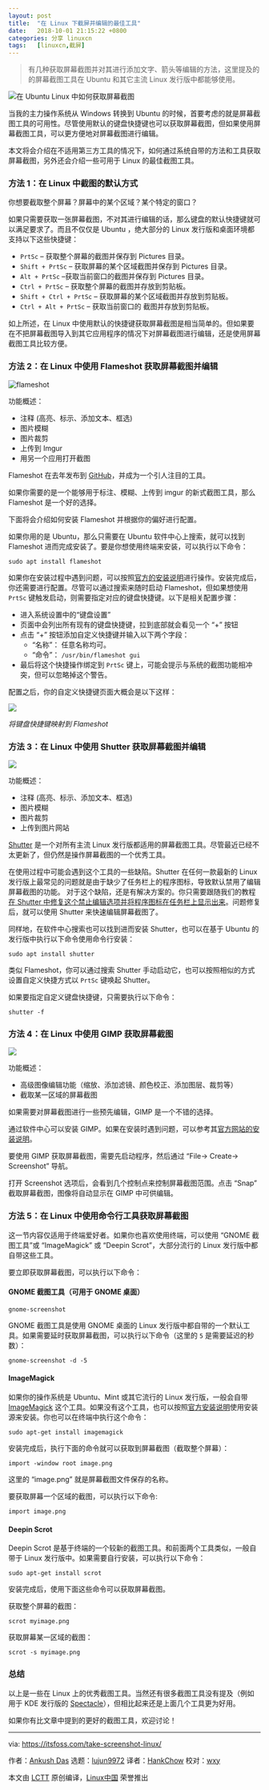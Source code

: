 ```yaml
---
layout: post
title:	"在 Linux 下截屏并编辑的最佳工具"
date:	2018-10-01 21:15:22 +0800 
categories:	分享 linuxcn 
tags:	[linuxcn,截屏]
---
```




> 
> 有几种获取屏幕截图并对其进行添加文字、箭头等编辑的方法，这里提及的的屏幕截图工具在 Ubuntu 和其它主流 Linux 发行版中都能够使用。
> 
> 
> 


![在 Ubuntu Linux 中如何获取屏幕截图](/Asserts/Images//attachment/album/201810/01/211525d0gy5k18rjygv6b5.png)


当我的主力操作系统从 Windows 转换到 Ubuntu 的时候，首要考虑的就是屏幕截图工具的可用性。尽管使用默认的键盘快捷键也可以获取屏幕截图，但如果使用屏幕截图工具，可以更方便地对屏幕截图进行编辑。


本文将会介绍在不适用第三方工具的情况下，如何通过系统自带的方法和工具获取屏幕截图，另外还会介绍一些可用于 Linux 的最佳截图工具。


### 方法 1：在 Linux 中截图的默认方式


你想要截取整个屏幕？屏幕中的某个区域？某个特定的窗口？


如果只需要获取一张屏幕截图，不对其进行编辑的话，那么键盘的默认快捷键就可以满足要求了。而且不仅仅是 Ubuntu ，绝大部分的 Linux 发行版和桌面环境都支持以下这些快捷键：


* `PrtSc` – 获取整个屏幕的截图并保存到 Pictures 目录。
* `Shift + PrtSc` – 获取屏幕的某个区域截图并保存到 Pictures 目录。
* `Alt + PrtSc` –获取当前窗口的截图并保存到 Pictures 目录。
* `Ctrl + PrtSc` – 获取整个屏幕的截图并存放到剪贴板。
* `Shift + Ctrl + PrtSc` – 获取屏幕的某个区域截图并存放到剪贴板。
* `Ctrl + Alt + PrtSc` – 获取当前窗口的 截图并存放到剪贴板。


如上所述，在 Linux 中使用默认的快捷键获取屏幕截图是相当简单的。但如果要在不把屏幕截图导入到其它应用程序的情况下对屏幕截图进行编辑，还是使用屏幕截图工具比较方便。


### 方法 2：在 Linux 中使用 Flameshot 获取屏幕截图并编辑


![flameshot](/Asserts/Images//attachment/album/201810/01/211525gdffde88nxwfwllf.png)


功能概述：


* 注释 (高亮、标示、添加文本、框选)
* 图片模糊
* 图片裁剪
* 上传到 Imgur
* 用另一个应用打开截图


Flameshot 在去年发布到 [GitHub](https://github.com/lupoDharkael/flameshot)，并成为一个引人注目的工具。


如果你需要的是一个能够用于标注、模糊、上传到 imgur 的新式截图工具，那么 Flameshot 是一个好的选择。


下面将会介绍如何安装 Flameshot 并根据你的偏好进行配置。


如果你用的是 Ubuntu，那么只需要在 Ubuntu 软件中心上搜索，就可以找到 Flameshot 进而完成安装了。要是你想使用终端来安装，可以执行以下命令：



```
sudo apt install flameshot
```

如果你在安装过程中遇到问题，可以按照[官方的安装说明](https://github.com/lupoDharkael/flameshot#installation)进行操作。安装完成后，你还需要进行配置。尽管可以通过搜索来随时启动 Flameshot，但如果想使用 `PrtSc` 键触发启动，则需要指定对应的键盘快捷键。以下是相关配置步骤：


* 进入系统设置中的“键盘设置”
* 页面中会列出所有现有的键盘快捷键，拉到底部就会看见一个 “+” 按钮
* 点击 “+” 按钮添加自定义快捷键并输入以下两个字段：
	+ “名称”： 任意名称均可。
	+ “命令”： `/usr/bin/flameshot gui`
* 最后将这个快捷操作绑定到 `PrtSc` 键上，可能会提示与系统的截图功能相冲突，但可以忽略掉这个警告。


配置之后，你的自定义快捷键页面大概会是以下这样：


![](/Asserts/Images//attachment/album/201810/01/211526f07t50871ctcm727.png)


*将键盘快捷键映射到 Flameshot*


### 方法 3：在 Linux 中使用 Shutter 获取屏幕截图并编辑


![](/Asserts/Images//attachment/album/201810/01/211526trsznsapccys8ust.jpg)


功能概述：


* 注释 (高亮、标示、添加文本、框选)
* 图片模糊
* 图片裁剪
* 上传到图片网站


[Shutter](http://shutter-project.org/) 是一个对所有主流 Linux 发行版都适用的屏幕截图工具。尽管最近已经不太更新了，但仍然是操作屏幕截图的一个优秀工具。


在使用过程中可能会遇到这个工具的一些缺陷。Shutter 在任何一款最新的 Linux 发行版上最常见的问题就是由于缺少了任务栏上的程序图标，导致默认禁用了编辑屏幕截图的功能。 对于这个缺陷，还是有解决方案的。你只需要跟随我们的教程[在 Shutter 中修复这个禁止编辑选项并将程序图标在任务栏上显示出来](https://itsfoss.com/shutter-edit-button-disabled/)。问题修复后，就可以使用 Shutter 来快速编辑屏幕截图了。


同样地，在软件中心搜索也可以找到进而安装 Shutter，也可以在基于 Ubuntu 的发行版中执行以下命令使用命令行安装：



```
sudo apt install shutter
```

类似 Flameshot，你可以通过搜索 Shutter 手动启动它，也可以按照相似的方式设置自定义快捷方式以 `PrtSc` 键唤起 Shutter。


如果要指定自定义键盘快捷键，只需要执行以下命令：



```
shutter -f
```

### 方法 4：在 Linux 中使用 GIMP 获取屏幕截图


![](/Asserts/Images//attachment/album/201810/01/211527y93orafabyi16rvv.jpg)


功能概述：


* 高级图像编辑功能（缩放、添加滤镜、颜色校正、添加图层、裁剪等）
* 截取某一区域的屏幕截图


如果需要对屏幕截图进行一些预先编辑，GIMP 是一个不错的选择。


通过软件中心可以安装 GIMP。如果在安装时遇到问题，可以参考其[官方网站的安装说明](https://www.gimp.org/downloads/)。


要使用 GIMP 获取屏幕截图，需要先启动程序，然后通过 “File-> Create-> Screenshot” 导航。


打开 Screenshot 选项后，会看到几个控制点来控制屏幕截图范围。点击 “Snap” 截取屏幕截图，图像将自动显示在 GIMP 中可供编辑。


### 方法 5：在 Linux 中使用命令行工具获取屏幕截图


这一节内容仅适用于终端爱好者。如果你也喜欢使用终端，可以使用 “GNOME 截图工具”或 “ImageMagick” 或 “Deepin Scrot”，大部分流行的 Linux 发行版中都自带这些工具。


要立即获取屏幕截图，可以执行以下命令：


#### GNOME 截图工具（可用于 GNOME 桌面）



```
gnome-screenshot
```

GNOME 截图工具是使用 GNOME 桌面的 Linux 发行版中都自带的一个默认工具。如果需要延时获取屏幕截图，可以执行以下命令（这里的 `5` 是需要延迟的秒数）：



```
gnome-screenshot -d -5
```

#### ImageMagick


如果你的操作系统是 Ubuntu、Mint 或其它流行的 Linux 发行版，一般会自带 [ImageMagick](https://www.imagemagick.org/script/index.php) 这个工具。如果没有这个工具，也可以按照[官方安装说明](https://www.imagemagick.org/script/install-source.php)使用安装源来安装。你也可以在终端中执行这个命令：



```
sudo apt-get install imagemagick
```

安装完成后，执行下面的命令就可以获取到屏幕截图（截取整个屏幕）：



```
import -window root image.png
```

这里的 “image.png” 就是屏幕截图文件保存的名称。


要获取屏幕一个区域的截图，可以执行以下命令:



```
import image.png
```

#### Deepin Scrot


Deepin Scrot 是基于终端的一个较新的截图工具。和前面两个工具类似，一般自带于 Linux 发行版中。如果需要自行安装，可以执行以下命令：



```
sudo apt-get install scrot
```

安装完成后，使用下面这些命令可以获取屏幕截图。


获取整个屏幕的截图：



```
scrot myimage.png
```

获取屏幕某一区域的截图：



```
scrot -s myimage.png
```

### 总结


以上是一些在 Linux 上的优秀截图工具。当然还有很多截图工具没有提及（例如用于 KDE 发行版的 [Spectacle](https://www.kde.org/applications/graphics/spectacle/)），但相比起来还是上面几个工具更为好用。


如果你有比文章中提到的更好的截图工具，欢迎讨论！




---


via: <https://itsfoss.com/take-screenshot-linux/>


作者：[Ankush Das](https://itsfoss.com/author/ankush/) 选题：[lujun9972](https://github.com/lujun9972) 译者：[HankChow](https://github.com/HankChow) 校对：[wxy](https://github.com/wxy)


本文由 [LCTT](https://github.com/LCTT/TranslateProject) 原创编译，[Linux中国](https://linux.cn/) 荣誉推出
